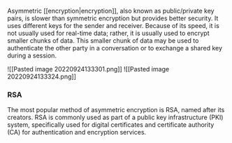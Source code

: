 Asymmetric [[encryption|encryption]], also known as public/private key pairs, is slower than symmetric encryption but provides better security. It uses different keys for the sender and receiver. Because of its speed, it is not usually used for real-time data; rather, it is usually used to encrypt smaller chunks of data. This smaller chunk of data may be used to authenticate the other party in a conversation or to exchange a shared key during a session.

![[Pasted image 20220924133301.png]]
![[Pasted image 20220924133324.png]]

### RSA
The most popular method of asymmetric encryption is RSA, named after its creators. RSA is commonly used as part of a public key infrastructure (PKI) system, specifically used for digital certificates and certificate authority (CA) for authentication and encryption services.